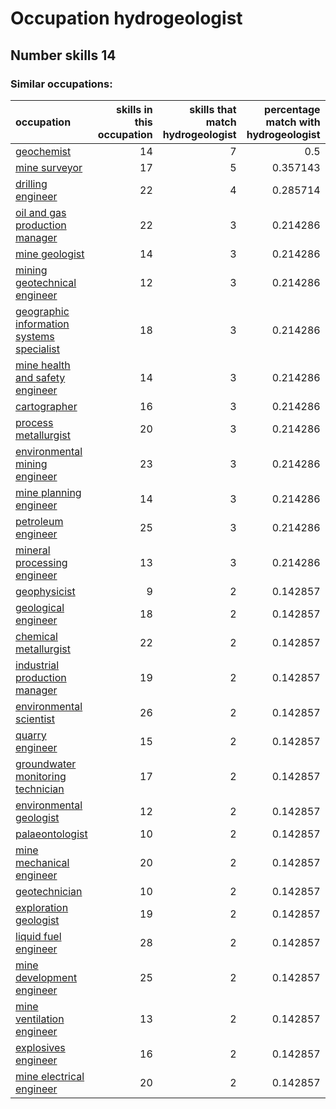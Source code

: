 # Occupation hydrogeologist
## Number skills 14
### Similar occupations:
| occupation                                                                                |   skills in this occupation |   skills that match hydrogeologist |   percentage match with hydrogeologist |   skills not in hydrogeologist |
|:------------------------------------------------------------------------------------------|----------------------------:|-----------------------------------:|---------------------------------------:|-------------------------------:|
| [geochemist](geochemist.md)                                                               |                          14 |                                  7 |                               0.5      |                              7 |
| [mine surveyor](mine_surveyor.md)                                                         |                          17 |                                  5 |                               0.357143 |                             12 |
| [drilling engineer](drilling_engineer.md)                                                 |                          22 |                                  4 |                               0.285714 |                             18 |
| [oil and gas production manager](oil_and_gas_production_manager.md)                       |                          22 |                                  3 |                               0.214286 |                             19 |
| [mine geologist](mine_geologist.md)                                                       |                          14 |                                  3 |                               0.214286 |                             11 |
| [mining geotechnical engineer](mining_geotechnical_engineer.md)                           |                          12 |                                  3 |                               0.214286 |                              9 |
| [geographic information systems specialist](geographic_information_systems_specialist.md) |                          18 |                                  3 |                               0.214286 |                             15 |
| [mine health and safety engineer](mine_health_and_safety_engineer.md)                     |                          14 |                                  3 |                               0.214286 |                             11 |
| [cartographer](cartographer.md)                                                           |                          16 |                                  3 |                               0.214286 |                             13 |
| [process metallurgist](process_metallurgist.md)                                           |                          20 |                                  3 |                               0.214286 |                             17 |
| [environmental mining engineer](environmental_mining_engineer.md)                         |                          23 |                                  3 |                               0.214286 |                             20 |
| [mine planning engineer](mine_planning_engineer.md)                                       |                          14 |                                  3 |                               0.214286 |                             11 |
| [petroleum engineer](petroleum_engineer.md)                                               |                          25 |                                  3 |                               0.214286 |                             22 |
| [mineral processing engineer](mineral_processing_engineer.md)                             |                          13 |                                  3 |                               0.214286 |                             10 |
| [geophysicist](geophysicist.md)                                                           |                           9 |                                  2 |                               0.142857 |                              7 |
| [geological engineer](geological_engineer.md)                                             |                          18 |                                  2 |                               0.142857 |                             16 |
| [chemical metallurgist](chemical_metallurgist.md)                                         |                          22 |                                  2 |                               0.142857 |                             20 |
| [industrial production manager](industrial_production_manager.md)                         |                          19 |                                  2 |                               0.142857 |                             17 |
| [environmental scientist](environmental_scientist.md)                                     |                          26 |                                  2 |                               0.142857 |                             24 |
| [quarry engineer](quarry_engineer.md)                                                     |                          15 |                                  2 |                               0.142857 |                             13 |
| [groundwater monitoring technician](groundwater_monitoring_technician.md)                 |                          17 |                                  2 |                               0.142857 |                             15 |
| [environmental geologist](environmental_geologist.md)                                     |                          12 |                                  2 |                               0.142857 |                             10 |
| [palaeontologist](palaeontologist.md)                                                     |                          10 |                                  2 |                               0.142857 |                              8 |
| [mine mechanical engineer](mine_mechanical_engineer.md)                                   |                          20 |                                  2 |                               0.142857 |                             18 |
| [geotechnician](geotechnician.md)                                                         |                          10 |                                  2 |                               0.142857 |                              8 |
| [exploration geologist](exploration_geologist.md)                                         |                          19 |                                  2 |                               0.142857 |                             17 |
| [liquid fuel engineer](liquid_fuel_engineer.md)                                           |                          28 |                                  2 |                               0.142857 |                             26 |
| [mine development engineer](mine_development_engineer.md)                                 |                          25 |                                  2 |                               0.142857 |                             23 |
| [mine ventilation engineer](mine_ventilation_engineer.md)                                 |                          13 |                                  2 |                               0.142857 |                             11 |
| [explosives engineer](explosives_engineer.md)                                             |                          16 |                                  2 |                               0.142857 |                             14 |
| [mine electrical engineer](mine_electrical_engineer.md)                                   |                          20 |                                  2 |                               0.142857 |                             18 |
